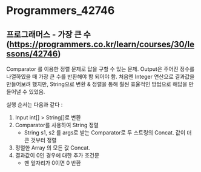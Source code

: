 # Programmers_42746
## 프로그래머스 - 가장 큰 수 (https://programmers.co.kr/learn/courses/30/lessons/42746)
Comparator 를 이용한 정렬 문제로 답을 구할 수 있는 문제.
Output은 주어진 정수를 나열하였을 때 가장 큰 수를 반환해야 함 되어야 함.
처음엔 Integer 연산으로 결과값을 만들어보려 했지만, String으로 변환 & 정렬을 통해 훨씬 효율적인 방법으로 해답을 만들어낼 수 있었음.

실행 순서는 다음과 같다 : 
1. Input int[] > String[]로 변환
2. Comparator를 사용하여 String 정렬
    - String s1, s2 를 args로 받는 Comparator로 두 스트링의 Concat. 값이 더 큰 것부터 정렬
3. 정렬한 Array 의 모든 값 Concat.
4. 결과값이 0인 경우에 대한 추가 조건문
    - 맨 앞자리가 0이면 0 반환

